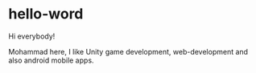 # hello-word

Hi everybody!

Mohammad here, I like Unity game development, web-development and also android mobile apps.

